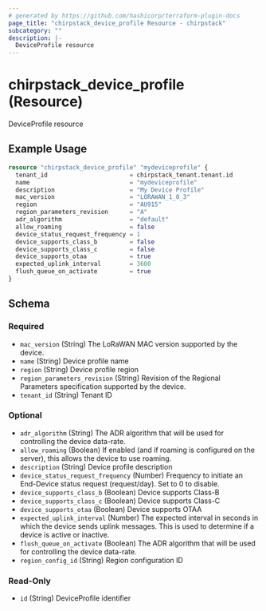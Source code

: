 ```yaml
---
# generated by https://github.com/hashicorp/terraform-plugin-docs
page_title: "chirpstack_device_profile Resource - chirpstack"
subcategory: ""
description: |-
  DeviceProfile resource
---
```


# chirpstack_device_profile (Resource)

DeviceProfile resource

## Example Usage

```terraform
resource "chirpstack_device_profile" "mydeviceprofile" {
  tenant_id                       = chirpstack_tenant.tenant.id
  name                            = "mydeviceprofile"
  description                     = "My Device Profile"
  mac_version                     = "LORAWAN_1_0_3"
  region                          = "AU915"
  region_parameters_revision      = "A"
  adr_algorithm                   = "default"
  allow_roaming                   = false
  device_status_request_frequency = 1
  device_supports_class_b         = false
  device_supports_class_c         = false
  device_supports_otaa            = true
  expected_uplink_interval        = 3600
  flush_queue_on_activate         = true
}
```

<!-- schema generated by tfplugindocs -->
## Schema

### Required

- `mac_version` (String) The LoRaWAN MAC version supported by the device.
- `name` (String) Device profile name
- `region` (String) Device profile region
- `region_parameters_revision` (String) Revision of the Regional Parameters specification supported by the device.
- `tenant_id` (String) Tenant ID

### Optional

- `adr_algorithm` (String) The ADR algorithm that will be used for controlling the device data-rate.
- `allow_roaming` (Boolean) If enabled (and if roaming is configured on the server), this allows the device to use roaming.
- `description` (String) Device profile description
- `device_status_request_frequency` (Number) Frequency to initiate an End-Device status request (request/day). Set to 0 to disable.
- `device_supports_class_b` (Boolean) Device supports Class-B
- `device_supports_class_c` (Boolean) Device supports Class-C
- `device_supports_otaa` (Boolean) Device supports OTAA
- `expected_uplink_interval` (Number) The expected interval in seconds in which the device sends uplink messages. This is used to determine if a device is active or inactive.
- `flush_queue_on_activate` (Boolean) The ADR algorithm that will be used for controlling the device data-rate.
- `region_config_id` (String) Region configuration ID

### Read-Only

- `id` (String) DeviceProfile identifier
